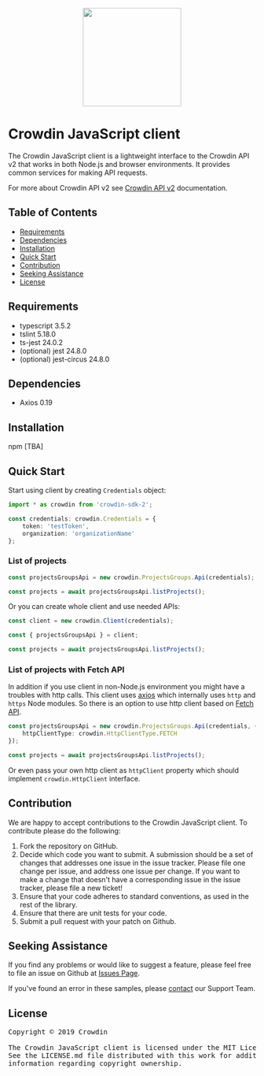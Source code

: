 [<p align="center"><img src="https://support.crowdin.com/assets/logos/crowdin-dark-symbol.png" data-canonical-src="https://support.crowdin.com/assets/logos/crowdin-dark-symbol.png" width="200" height="200" align="center"/></p>](https://crowdin.com)

# Crowdin JavaScript client

The Crowdin JavaScript client is a lightweight interface to the Crowdin API v2 that works in both Node.js and browser environments. It provides common services for making API requests.

For more about Crowdin API v2 see [Crowdin API v2](https://support.crowdin.com/enterprise/api/) documentation.


## Table of Contents
* [Requirements](#requirements)
* [Dependencies](#dependencies)
* [Installation](#installation)
* [Quick Start](#quick-start)
* [Contribution](#contribution)
* [Seeking Assistance](#seeking-assistance)
* [License](#license)

## Requirements
* typescript 3.5.2
* tslint 5.18.0
* ts-jest 24.0.2
* (optional) jest 24.8.0
* (optional) jest-circus 24.8.0

## Dependencies
* Axios 0.19

## Installation
npm [TBA]

## Quick Start

Start using client by creating `Credentials` object:

```typescript
import * as crowdin from 'crowdin-sdk-2';

const credentials: crowdin.Credentials = {
    token: 'testToken',
    organization: 'organizationName'
};
```

### List of projects

```typescript
const projectsGroupsApi = new crowdin.ProjectsGroups.Api(credentials);

const projects = await projectsGroupsApi.listProjects();
```

Or you can create whole client and use needed APIs:

```typescript
const client = new crowdin.Client(credentials);

const { projectsGroupsApi } = client;

const projects = await projectsGroupsApi.listProjects();
```

### List of projects with Fetch API

In addition if you use client in non-Node.js environment you might have a troubles with http calls.
This client uses [axios](https://github.com/axios/axios) which internally uses `http` and `https` Node modules.
So there is an option to use http client based on [Fetch API](https://developer.mozilla.org/en-US/docs/Web/API/Fetch_API).

```typescript
const projectsGroupsApi = new crowdin.ProjectsGroups.Api(credentials, {
    httpClientType: crowdin.HttpClientType.FETCH
});

const projects = await projectsGroupsApi.listProjects();
```

Or even pass your own http client as `httpClient` property which should implement `crowdin.HttpClient` interface.

## Contribution
We are happy to accept contributions to the Crowdin JavaScript client. To contribute please do the following:
1. Fork the repository on GitHub.
2. Decide which code you want to submit. A submission should be a set of changes that addresses one issue in the issue tracker. Please file one change per issue, and address one issue per change. If you want to make a change that doesn't have a corresponding issue in the issue tracker, please file a new ticket!
3. Ensure that your code adheres to standard conventions, as used in the rest of the library.
4. Ensure that there are unit tests for your code.
5. Submit a pull request with your patch on Github.

## Seeking Assistance
If you find any problems or would like to suggest a feature, please feel free to file an issue on Github at [Issues Page](https://github.com/crowdin/crowdin-api-client-js/issues).

If you've found an error in these samples, please [contact](https://crowdin.com/contacts) our Support Team.

## License
<pre>
Copyright © 2019 Crowdin

The Crowdin JavaScript client is licensed under the MIT License. 
See the LICENSE.md file distributed with this work for additional 
information regarding copyright ownership.
</pre>
